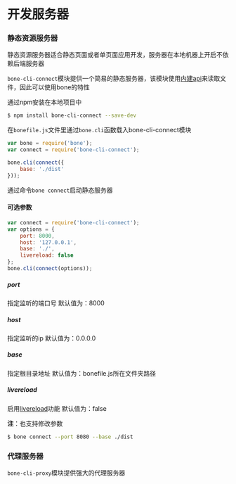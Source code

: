 # 开发服务器

### 静态资源服务器

静态资源服务器适合静态页面或者单页面应用开发，服务器在本地机器上开启不依赖后端服务器 

`bone-cli-connect`模块提供一个简易的静态服务器，该模块使用[内建api](./inner_api.html)来读取文件，因此可以使用bone的特性

通过npm安装在本地项目中

```sh
$ npm install bone-cli-connect --save-dev
```

在`bonefile.js`文件里通过`bone.cli`函数载入bone-cli-connect模块

```javascript
var bone = require('bone');
var connect = require('bone-cli-connect');

bone.cli(connect({
    base: './dist'
}));
```
通过命令`bone connect`启动静态服务器

#### 可选参数

```javascript
var connect = require('bone-cli-connect');
var options = {
    port: 8000,
    host: '127.0.0.1',
    base: './',
    livereload: false   
};
bone.cli(connect(options));
```

##### port
指定监听的端口号
默认值为：8000

##### host
指定监听的ip
默认值为：0.0.0.0

##### base
指定根目录地址
默认值为：bonefile.js所在文件夹路径

##### livereload
启用[livereload](https://github.com/intesso/connect-livereload)功能
默认值为：false

**注**：也支持修改参数

```sh
$ bone connect --port 8080 --base ./dist
```

### 代理服务器

`bone-cli-proxy`模块提供强大的代理服务器

